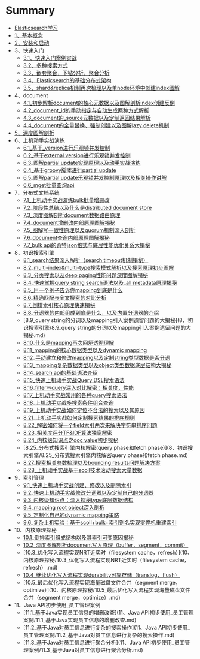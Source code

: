 # Summary

* [Elasticsearch学习](README.md)
* [1、基本概念](1、基本概念.md)
* [2、安装和启动](2、安装和启动.md)
* 3、快速入门
    * [3.1、快速入门案例实战](3、快速入门/3、快速入门案例实战.md)
    * [3.2、多种搜索方式](3、快速入门/3.2、多种搜索方式.md)
    * [3.3、嵌套聚合，下钻分析，聚合分析](3、快速入门/3.3、嵌套聚合，下钻分析，聚合分析.md)
    * [3.4、Elasticsearch的基础分布式架构](3、快速入门/3.4、Elasticsearch的基础分布式架构.md)
    * [3.5、shard&replica机制再次梳理以及单node环境中创建index图解](3、快速入门/3.5、shard&replica机制再次梳理以及单node环境中创建index图解.md)
* 4、document
    * [4.1_初步解析document的核心元数据以及图解剖析index创建反例](4、document/4.1_初步解析document的核心元数据以及图解剖析index创建反例.md)
    * [4.2_document_id的手动指定与自动生成两种方式解析](4、document/4.2_document_id的手动指定与自动生成两种方式解析.md)
    * [4.3_document的_source元数据以及定制返回结果解析](4、document/4.3_document的_source元数据以及定制返回结果解析.md)
    * [4.4_document的全量替换、强制创建以及图解lazy delete机制](4、document/4.4_document的全量替换、强制创建以及图解lazy_delete机制.md)
* [5、深度图解剖析](5、深度图解剖析.md)
* 6、上机动手实战演练
    * [6.1_基于_version进行乐观锁并发控制](6、上机动手实战演练/6.1_基于_version进行乐观锁并发控制.md)
    * [6.2_基于external version进行乐观锁并发控制](6、上机动手实战演练/6.2_基于external_version进行乐观锁并发控制.md)
    * [6.3_图解partial update实现原理以及动手实战演练](6、上机动手实战演练/6.3_图解partial_update实现原理以及动手实战演练.md)
    * [6.4_基于groovy脚本进行partial update](6、上机动手实战演练/6.4_基于groovy脚本进行partial_update.md)
    * [6.5_图解partial update乐观锁并发控制原理以及相关操作讲解](6、上机动手实战演练/6.5_图解partial_update乐观锁并发控制原理以及相关操作讲解.md)
    * [6.6_mget批量查询api](6、上机动手实战演练/6.6_mget批量查询api.md)
* 7、分布式文档系统
    * [7.1_上机动手实战演练bulk批量增删改](7、分布式文档系统/7.1_上机动手实战演练bulk批量增删改.md)
    * [7.2_阶段性总结以及什么是distributed document store](7、分布式文档系统/7.2_阶段性总结以及什么是distributed_document_store.md)
    * [7.3_深度图解剖析document数据路由原理](7、分布式文档系统/7.3_深度图解剖析document数据路由原理.md)
    * [7.4_document增删改内部原理图解揭秘](7、分布式文档系统/7.4_document增删改内部原理图解揭秘.md)
    * [7.5_图解写一致性原理以及quorum机制深入剖析](7、分布式文档系统/7.5_图解写一致性原理以及quorum机制深入剖析.md)
    * [7.6_document查询内部原理图解揭秘](7、分布式文档系统/7.6_document查询内部原理图解揭秘.md)
    * [7.7_bulk api的奇特json格式与底层性能优化关系大揭秘](7、分布式文档系统/7.7_bulk_api的奇特json格式与底层性能优化关系大揭秘.md)
* 8、初识搜索引擎
    * [8.1_search结果深入解析（search timeout机制揭秘）](8、初识搜索引擎/8.1_search结果深入解析（search_timeout机制揭秘）.md)
    * [8.2_multi-index&multi-type搜索模式解析以及搜索原理初步图解](8、初识搜索引擎/8.2_multi-index&multi-type搜索模式解析以及搜索原理初步图解.md)
    * [8.3_分页搜索以及deep paging性能问题深度图解揭秘](8、初识搜索引擎/8.3_分页搜索以及deep_paging性能问题深度图解揭秘.md)
    * [8.4_快速掌握query string search语法以及_all metadata原理揭秘](8、初识搜索引擎/8.4_快速掌握query_string_search语法以及_all_metadata原理揭秘.md)
    * [8.5_用一个例子告诉你mapping到底是什么](8、初识搜索引擎/8.5_用一个例子告诉你mapping到底是什么.md)
    * [8.6_精确匹配与全文搜索的对比分析](8、初识搜索引擎/8.6_精确匹配与全文搜索的对比分析.md)
    * [8.7_倒排索引核心原理快速揭秘](8、初识搜索引擎/8.7_倒排索引核心原理快速揭秘.md)
    * [8.8_分词器的内部组成到底是什么，以及内置分词器的介绍](8、初识搜索引擎/8.8_分词器的内部组成到底是什么，以及内置分词器的介绍.md)
    * [8.9_query string的分词以及mapping引入案例遗留问题的大揭秘](8、初识搜索引擎/8.9_query string的分词以及mapping引入案例遗留问题的大揭秘.md)
    * [8.10_什么是mapping再次回炉透彻理解](8、初识搜索引擎/8.10_什么是mapping再次回炉透彻理解.md)
    * [8.11_mapping的核心数据类型以及dynamic mapping](8、初识搜索引擎/8.11_mapping的核心数据类型以及dynamic_mapping.md)
    * [8.12_手动建立和修改mapping以及定制string类型数据是否分词](8、初识搜索引擎/8.12_手动建立和修改mapping以及定制string类型数据是否分词.md)
    * [8.13_mapping复杂数据类型以及object类型数据底层结构大揭秘](8、初识搜索引擎/8.13_mapping复杂数据类型以及object类型数据底层结构大揭秘.md)
    * [8.14_search api的基础语法介绍](8、初识搜索引擎/8.14_search_api的基础语法介绍.md)
    * [8.15_快速上机动手实战Query DSL搜索语法](8、初识搜索引擎/8.15_快速上机动手实战Query_DSL搜索语法.md)
    * [8.16_filter与query深入对比解密：相关度，性能](8、初识搜索引擎/8.16_filter与query深入对比解密：相关度，性能.md)
    * [8.17_上机动手实战常用的各种query搜索语法](8、初识搜索引擎/8.17_上机动手实战常用的各种query搜索语法.md)
    * [8.18_上机动手实战多搜索条件组合查询](8、初识搜索引擎/8.18_上机动手实战多搜索条件组合查询.md)
    * [8.19_上机动手实战如何定位不合法的搜索以及其原因](8、初识搜索引擎/8.19_上机动手实战如何定位不合法的搜索以及其原因.md)
    * [8.21_上机动手实战如何定制搜索结果的排序规则](8、初识搜索引擎/8.21_上机动手实战如何定制搜索结果的排序规则.md)
    * [8.22_解密如何将一个field索引两次来解决字符串排序问题](8、初识搜索引擎/8.22_解密如何将一个field索引两次来解决字符串排序问题.md)
    * [8.23_相关度评分TF&IDF算法独家解密](8、初识搜索引擎/8.23_相关度评分TF&IDF算法独家解密.md)
    * [8.24_内核级知识点之doc value初步探秘](8、初识搜索引擎/8.24_内核级知识点之doc_value初步探秘.md)
    * [8.25_分布式搜索引擎内核解密(query phase和fetch phase)](8、初识搜索引擎/8.25_分布式搜索引擎内核解密query phase和fetch phase.md)
    * [8.27_搜索相关参数梳理以及bouncing results问题解决方案](8、初识搜索引擎/8.27_搜索相关参数梳理以及bouncing_results问题解决方案.md)
    * [8.28_上机动手实战基于scoll技术滚动搜索大量数据](8、初识搜索引擎/8.28_上机动手实战基于scoll技术滚动搜索大量数据.md)
* 9、索引管理
    * [9.1_快速上机动手实战创建、修改以及删除索引](9、索引管理/9.1_快速上机动手实战创建、修改以及删除索引.md)
    * [9.2_快速上机动手实战修改分词器以及定制自己的分词器](9、索引管理/9.2_快速上机动手实战修改分词器以及定制自己的分词器.md)
    * [9.3_内核级知识点：深入探秘type底层数据结构](9、索引管理/9.3_内核级知识点：深入探秘type底层数据结构.md)
    * [9.4_mapping root object深入剖析](9、索引管理/9.4_mapping_root_object深入剖析.md)
    * [9.5_定制化自己的dynamic mapping策略](9、索引管理/9.5_定制化自己的dynamic_mapping策略.md)
    * [9.6_复杂上机实验：基于scoll+bulk+索引别名实现零停机重建索引](9、索引管理/9.6_复杂上机实验：基于scoll+bulk+索引别名实现零停机重建索引.md)
* 10、内核原理探秘
    * [10.1_倒排索引组成结构以及其索引可变原因揭秘](10、内核原理探秘/10.1_倒排索引组成结构以及其索引可变原因揭秘.md)
    * [10.2_深度图解剖析document写入原理（buffer，segment，commit）](10、内核原理探秘/10.2_深度图解剖析document写入原理（buffer，segment，commit）.md)
    * [10.3_优化写入流程实现NRT近实时（filesystem cache，refresh）](10、内核原理探秘/10.3_优化写入流程实现NRT近实时（filesystem cache，refresh）.md)
    * [10.4_继续优化写入流程实现durability可靠存储（translog，flush）](10、内核原理探秘/10.4_继续优化写入流程实现durability可靠存储（translog，flush）.md)
    * [10.5_最后优化写入流程实现海量磁盘文件合并（segment merge，optimize）](10、内核原理探秘/10.5_最后优化写入流程实现海量磁盘文件合并（segment merge，optimize）.md)
* 11、Java API初步使用_员工管理案例
    * [11.1_基于Java实现员工信息的增删改查](11、Java API初步使用_员工管理案例/11.1_基于Java实现员工信息的增删改查.md)
    * [11.2_基于Java对员工信息进行复杂的搜索操作](11、Java API初步使用_员工管理案例/11.2_基于Java对员工信息进行复杂的搜索操作.md)
    * [11.3_基于Java对员工信息进行聚合分析](11、Java API初步使用_员工管理案例/11.3_基于Java对员工信息进行聚合分析.md)

